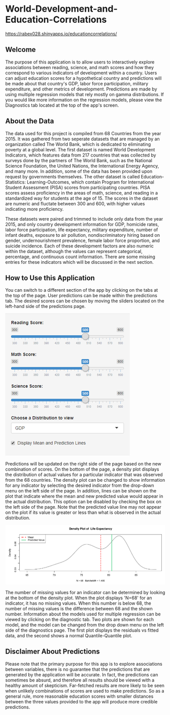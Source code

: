 # World-Development-and-Education-Correlations

https://rabex028.shinyapps.io/educationcorrelations/

## Welcome

The purpose of this application is to allow users to interactively explore associations between reading, science, and math scores and how they correspond to various indicators of development within a country. Users can adjust education scores for a hypothetical country and predictions will be made about that country's GDP, labor force participation, military expenditure, and other metrics of development. Predictions are made by using multiple regression models that rely mostly on gamma distributions. If you would like more information on the regression models, please view the Diagnostics tab located at the top of the app's screen.

## About the Data

The data used for this project is compiled from 68 Countries from the year 2015. It was gathered from two seperate datasets that are managed by an organization called The World Bank, which is dedicated to eliminating poverty at a global level. The first dataset is named World Development Indicators, which features data from 217 countries that was collected by surveys done by the partners of The World Bank, such as the National Science Foundation, the United Nations, the International Energy Agency, and many more. In addition, some of the data has been provided upon request by governments themselves. The other dataset is called Education-Statistics: Learning-Outcomes, which contain Program for International Student Assessment (PISA) scores from participating countries. PISA scores assess proficiency in the areas of math, science, and reading in a standardized way for students at the age of 15. The scores in the dataset are numeric and fluctate between 300 and 600, with higher values indicating more proficiency.


These datasets were paired and trimmed to include only data from the year 2015, and only country development information for GDP, homicide rates, labor force participation, life expectancy, military expenditure, number of infant deaths, exposure to air pollution, nondiscriminatory hiring based on gender, undernourishment prevalence, female labor force proportion, and suicide incidence. Each of these development factors are also numeric within the dataset, although the values can represent categorical, percentage, and continuous count information. There are some missing entries for these indicators which will be discussed in the next section.

## How to Use this Application

You can switch to a different section of the app by clicking on the tabs at the top of the page. User predictions can be made within the predictions tab. The desired scores can be chosen by moving the sliders located on the left-hand side of the predictions page.

![Screenshot](public/screenshots/score-menu.png)

Predictions will be updated on the right side of the page based on the new combination of scores. On the bottom of the page, a density plot displays the distribution of actual values for a particular indicator that was observed from the 68 countries. The density plot can be changed to show information for any indicator by selecting the desired indicator from the drop-down menu on the left side of the page. In addition, lines can be shown on the plot that indicate where the mean and new predicted value would appear in the actual distribution. This option can be disabled by checking the box on the left side of the page. Note that the predicted value line may not appear on the plot if its value is greater or less than what is observed in the actual distribution.

![Screenshot](public/screenshots/density.png)

The number of missing values for an indicator can be determined by looking at the bottom of the density plot. When the plot displays 'N=68' for an indicator, it has no missing values. When this number is below 68, the number of missing values is the difference between 68 and the shown number. Information about the models used for multiple regression can be viewed by clicking on the diagnostic tab. Two plots are shown for each model, and the model can be changed from the drop down menu on the left side of the diagnostics page. The first plot displays the residuals vs fitted data, and the second shows a normal Quantile-Quantile plot.

## Disclaimer About Predictions

Please note that the primary purpose for this app is to explore associations between variables, there is no guarantee that the predictions that are generated by the application will be accurate. In fact, the predictions can sometimes be absurd, and therefore all results should be viewed with a healthy amount of skepticism. Far-fetched results are more likely to be seen when unlikely combinations of scores are used to make predictions. So as a general rule, more reasonable education scores with smaller distances between the three values provided to the app will produce more credible predictions.

